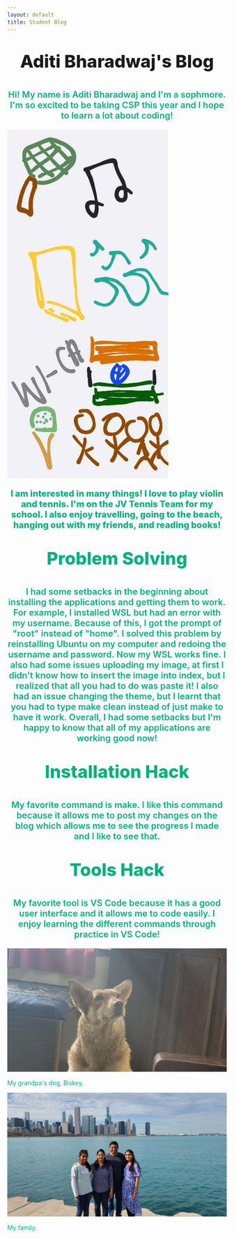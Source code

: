 ```yaml
---
layout: default
title: Student Blog
---
```



<p style="text-align: center; font-weight:800; font-size: 40px">Aditi Bharadwaj's Blog</p>
<span style="color:#00B07B;"> <p style="text-align: center; font-weight:600; font-size: 20px">Hi! My name is Aditi Bharadwaj and I'm a sophmore. I'm so excited to be taking CSP this year and I hope to learn a lot about coding! 

![Alt text](images/Screenshot_20230817_144238_Gallery.jpg)

<span style="color:#00B07B;"> <p style="text-align: center; font-weight:800; font-size: 20px">I am interested in many things! I love to play violin and tennis. I'm on the JV Tennis Team for my school. I also enjoy travelling, going to the beach, hanging out with my friends, and reading books! 

<p style="text-align: center; font-weight:800; font-size: 40px">Problem Solving</p>
<span style="color:#00B07B;"> <p style="text-align: center; font-weight:600; font-size: 20px">I had some setbacks in the beginning about installing the applications and getting them to work. For example, I installed WSL but had an error with my username. Because of this, I got the prompt of "root" instead of "home". I solved this problem by reinstalling Ubuntu on my computer and redoing the username and password. Now my WSL works fine. I also had some issues uploading my image, at first I didn't know how to insert the image into index, but I realized that all you had to do was paste it! I also had an issue changing the theme, but I learnt that you had to type make clean instead of just make to have it work. Overall, I had some setbacks but I'm happy to know that all of my applications are working good now!

<p style="text-align: center; font-weight:800; font-size: 40px">Installation Hack</p>
<p style="text-align: center; font-weight:600; font-size: 20px">My favorite command is make. I like this command because it allows me to post my changes on the blog which allows me to see the progress I made and I like to see that. 

<p style="text-align: center; font-weight:800; font-size: 40px">Tools Hack</p> 
<span style="color:#00B07B;"><p style="text-align: center; font-weight:600; font-size: 20px">My favorite tool is VS Code because it has a good user interface and it allows me to code easily. I enjoy learning the different commands through practice in VS Code! 

![Alt text](images/biskey.jpg) 

My grandpa's dog, Biskey. 

![Alt text](images/family.jpg)

My family. 


